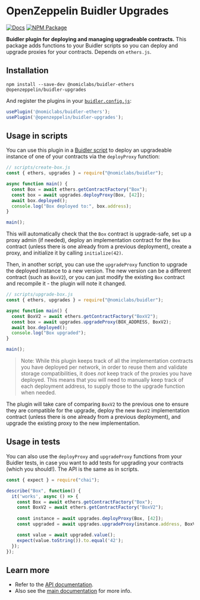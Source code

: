 # OpenZeppelin Buidler Upgrades

[![Docs](https://img.shields.io/badge/docs-%F0%9F%93%84-blue)](https://docs.openzeppelin.com/upgrades-plugins/buidler-upgrades)
[![NPM Package](https://img.shields.io/npm/v/@openzeppelin/buidler-upgrades.svg)](https://www.npmjs.org/package/@openzeppelin/buidler-upgrades)

**Buidler plugin for deploying and managing upgradeable contracts.** This package adds functions to your Buidler scripts so you can deploy and upgrade proxies for your contracts. Depends on `ethers.js`.

## Installation

```
npm install --save-dev @nomiclabs/buidler-ethers @openzeppelin/buidler-upgrades
```

And register the plugins in your [`buidler.config.js`](https://buidler.dev/config/):

```js
usePlugin('@nomiclabs/buidler-ethers');
usePlugin('@openzeppelin/buidler-upgrades');
```

## Usage in scripts

You can use this plugin in a [Buidler script](https://buidler.dev/guides/scripts.html) to deploy an upgradeable instance of one of your contracts via the `deployProxy` function:

```js
// scripts/create-box.js
const { ethers, upgrades } = require("@nomiclabs/buidler");

async function main() {
  const Box = await ethers.getContractFactory("Box");
  const box = await upgrades.deployProxy(Box, [42]);
  await box.deployed();
  console.log("Box deployed to:", box.address);
}

main();
```

This will automatically check that the `Box` contract is upgrade-safe, set up a proxy admin (if needed), deploy an implementation contract for the `Box` contract (unless there is one already from a previous deployment), create a proxy, and initialize it by calling `initialize(42)`.

Then, in another script, you can use the `upgradeProxy` function to upgrade the deployed instance to a new version. The new version can be a different contract (such as `BoxV2`), or you can just modify the existing `Box` contract and recompile it - the plugin will note it changed.

```js
// scripts/upgrade-box.js
const { ethers, upgrades } = require("@nomiclabs/buidler");

async function main() {
  const BoxV2 = await ethers.getContractFactory("BoxV2");
  const box = await upgrades.upgradeProxy(BOX_ADDRESS, BoxV2);
  await box.deployed();
  console.log("Box upgraded");
}

main();
```

> Note: While this plugin keeps track of all the implementation contracts you have deployed per network, in order to reuse them and validate storage compatibilities, it does _not_ keep track of the proxies you have deployed. This means that you will need to manually keep track of each deployment address, to supply those to the upgrade function when needed.

The plugin will take care of comparing `BoxV2` to the previous one to ensure they are compatible for the upgrade, deploy the new `BoxV2` implementation contract (unless there is one already from a previous deployment), and upgrade the existing proxy to the new implementation.

## Usage in tests

You can also use the `deployProxy` and `upgradeProxy` functions from your Buidler tests, in case you want to add tests for upgrading your contracts (which you should!). The API is the same as in scripts.

```js
const { expect } = require("chai");

describe("Box", function() {
  it('works', async () => {
    const Box = await ethers.getContractFactory("Box");
    const BoxV2 = await ethers.getContractFactory("BoxV2");
  
    const instance = await upgrades.deployProxy(Box, [42]);
    const upgraded = await upgrades.upgradeProxy(instance.address, BoxV2);

    const value = await upgraded.value();
    expect(value.toString()).to.equal('42');
  });
});
```

## Learn more
* Refer to the [API documentation](https://docs.openzeppelin.com/upgrades-plugins/api-buidler-upgrades).
* Also see the [main documentation](https://docs.openzeppelin.com/upgrades-plugins) for more info.
